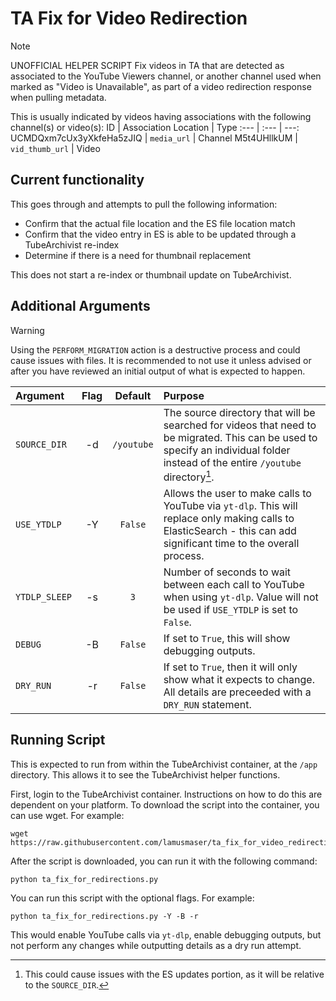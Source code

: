 # TA Fix for Video Redirection
> [!NOTE]
> UNOFFICIAL HELPER SCRIPT
Fix videos in TA that are detected as associated to the YouTube Viewers channel, or another channel used when marked as "Video is Unavailable", as part of a video redirection response when pulling metadata.

This is usually indicated by videos having associations with the following channel(s) or video(s):
ID | Association Location | Type
:--- | :--- | ---:
UCMDQxm7cUx3yXkfeHa5zJIQ | `media_url` | Channel
M5t4UHllkUM | `vid_thumb_url` | Video


## Current functionality
This goes through and attempts to pull the following information:
- Confirm that the actual file location and the ES file location match
- Confirm that the video entry in ES is able to be updated through a TubeArchivist re-index
- Determine if there is a need for thumbnail replacement

This does not start a re-index or thumbnail update on TubeArchivist.


## Additional Arguments
> [!WARNING]
> Using the `PERFORM_MIGRATION` action is a destructive process and could cause issues with files. It is recommended to not use it unless advised or after you have reviewed an initial output of what is expected to happen.

Argument | Flag | Default | Purpose
:--- | :---: | :---: | :---
`SOURCE_DIR` | -d | `/youtube` | The source directory that will be searched for videos that need to be migrated. This can be used to specify an individual folder instead of the entire `/youtube` directory[^1].
`USE_YTDLP` | -Y | `False` | Allows the user to make calls to YouTube via `yt-dlp`. This will replace only making calls to ElasticSearch - this can add significant time to the overall process. 
`YTDLP_SLEEP` | -s | `3` | Number of seconds to wait between each call to YouTube when using `yt-dlp`. Value will not be used if `USE_YTDLP` is set to `False`.
`DEBUG` | -B | `False` | If set to `True`, this will show debugging outputs.
`DRY_RUN` | -r | `False` | If set to `True`, then it will only show what it expects to change. All details are preceeded with a `DRY_RUN` statement.

[^1]: This could cause issues with the ES updates portion, as it will be relative to the `SOURCE_DIR`.


## Running Script
This is expected to run from within the TubeArchivist container, at the `/app` directory. This allows it to see the TubeArchivist helper functions.

First, login to the TubeArchivist container. Instructions on how to do this are dependent on your platform. To download the script into the container, you can use wget. For example:
```
wget https://raw.githubusercontent.com/lamusmaser/ta_fix_for_video_redirection/main/ta_fix_for_redirection.py
```
After the script is downloaded, you can run it with the following command:
```
python ta_fix_for_redirections.py
```

You can run this script with the optional flags. For example:
```
python ta_fix_for_redirections.py -Y -B -r
```

This would enable YouTube calls via `yt-dlp`, enable debugging outputs, but not perform any changes while outputting details as a dry run attempt.